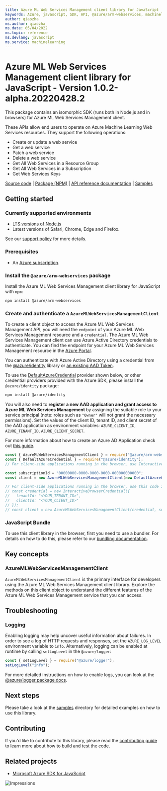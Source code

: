 ```yaml
---
title: Azure ML Web Services Management client library for JavaScript
keywords: Azure, javascript, SDK, API, @azure/arm-webservices, machinelearning
author: qiaozha
ms.author: qiaozha
ms.date: 05/04/2022
ms.topic: reference
ms.devlang: javascript
ms.service: machinelearning
---
```

# Azure ML Web Services Management client library for JavaScript - Version 1.0.2-alpha.20220428.2 


This package contains an isomorphic SDK (runs both in Node.js and in browsers) for Azure ML Web Services Management client.

These APIs allow end users to operate on Azure Machine Learning Web Services resources. They support the following operations:<ul><li>Create or update a web service</li><li>Get a web service</li><li>Patch a web service</li><li>Delete a web service</li><li>Get All Web Services in a Resource Group </li><li>Get All Web Services in a Subscription</li><li>Get Web Services Keys</li></ul>

[Source code](https://github.com/Azure/azure-sdk-for-js/tree/main/sdk/machinelearning/arm-webservices) |
[Package (NPM)](https://www.npmjs.com/package/@azure/arm-webservices) |
[API reference documentation](/javascript/api/@azure/arm-webservices) |
[Samples](https://github.com/Azure-Samples/azure-samples-js-management)

## Getting started

### Currently supported environments

- [LTS versions of Node.js](https://nodejs.org/about/releases/)
- Latest versions of Safari, Chrome, Edge and Firefox.

See our [support policy](https://github.com/Azure/azure-sdk-for-js/blob/main/SUPPORT.md) for more details.

### Prerequisites

- An [Azure subscription][azure_sub].

### Install the `@azure/arm-webservices` package

Install the Azure ML Web Services Management client library for JavaScript with `npm`:

```bash
npm install @azure/arm-webservices
```

### Create and authenticate a `AzureMLWebServicesManagementClient`

To create a client object to access the Azure ML Web Services Management API, you will need the `endpoint` of your Azure ML Web Services Management resource and a `credential`. The Azure ML Web Services Management client can use Azure Active Directory credentials to authenticate.
You can find the endpoint for your Azure ML Web Services Management resource in the [Azure Portal][azure_portal].

You can authenticate with Azure Active Directory using a credential from the [@azure/identity][azure_identity] library or [an existing AAD Token](https://github.com/Azure/azure-sdk-for-js/blob/master/sdk/identity/identity/samples/AzureIdentityExamples.md#authenticating-with-a-pre-fetched-access-token).

To use the [DefaultAzureCredential][defaultazurecredential] provider shown below, or other credential providers provided with the Azure SDK, please install the `@azure/identity` package:

```bash
npm install @azure/identity
```

You will also need to **register a new AAD application and grant access to Azure ML Web Services Management** by assigning the suitable role to your service principal (note: roles such as `"Owner"` will not grant the necessary permissions).
Set the values of the client ID, tenant ID, and client secret of the AAD application as environment variables: `AZURE_CLIENT_ID`, `AZURE_TENANT_ID`, `AZURE_CLIENT_SECRET`.

For more information about how to create an Azure AD Application check out [this guide](/azure/active-directory/develop/howto-create-service-principal-portal).

```javascript
const { AzureMLWebServicesManagementClient } = require("@azure/arm-webservices");
const { DefaultAzureCredential } = require("@azure/identity");
// For client-side applications running in the browser, use InteractiveBrowserCredential instead of DefaultAzureCredential. See https://aka.ms/azsdk/js/identity/examples for more details.

const subscriptionId = "00000000-0000-0000-0000-000000000000";
const client = new AzureMLWebServicesManagementClient(new DefaultAzureCredential(), subscriptionId);

// For client-side applications running in the browser, use this code instead:
// const credential = new InteractiveBrowserCredential({
//   tenantId: "<YOUR_TENANT_ID>",
//   clientId: "<YOUR_CLIENT_ID>"
// });
// const client = new AzureMLWebServicesManagementClient(credential, subscriptionId);
```


### JavaScript Bundle
To use this client library in the browser, first you need to use a bundler. For details on how to do this, please refer to our [bundling documentation](https://aka.ms/AzureSDKBundling).

## Key concepts

### AzureMLWebServicesManagementClient

`AzureMLWebServicesManagementClient` is the primary interface for developers using the Azure ML Web Services Management client library. Explore the methods on this client object to understand the different features of the Azure ML Web Services Management service that you can access.

## Troubleshooting

### Logging

Enabling logging may help uncover useful information about failures. In order to see a log of HTTP requests and responses, set the `AZURE_LOG_LEVEL` environment variable to `info`. Alternatively, logging can be enabled at runtime by calling `setLogLevel` in the `@azure/logger`:

```javascript
const { setLogLevel } = require("@azure/logger");
setLogLevel("info");
```

For more detailed instructions on how to enable logs, you can look at the [@azure/logger package docs](https://github.com/Azure/azure-sdk-for-js/tree/main/sdk/core/logger).

## Next steps

Please take a look at the [samples](https://github.com/Azure-Samples/azure-samples-js-management) directory for detailed examples on how to use this library.

## Contributing

If you'd like to contribute to this library, please read the [contributing guide](https://github.com/Azure/azure-sdk-for-js/blob/main/CONTRIBUTING.md) to learn more about how to build and test the code.

## Related projects

- [Microsoft Azure SDK for JavaScript](https://github.com/Azure/azure-sdk-for-js)

![Impressions](https://azure-sdk-impressions.azurewebsites.net/api/impressions/azure-sdk-for-js%2Fsdk%2Fmachinelearning%2Farm-webservices%2FREADME.png)

[azure_cli]: /cli/azure
[azure_sub]: https://azure.microsoft.com/free/
[azure_sub]: https://azure.microsoft.com/free/
[azure_portal]: https://portal.azure.com
[azure_identity]: https://github.com/Azure/azure-sdk-for-js/tree/main/sdk/identity/identity
[defaultazurecredential]: https://github.com/Azure/azure-sdk-for-js/tree/main/sdk/identity/identity#defaultazurecredential


